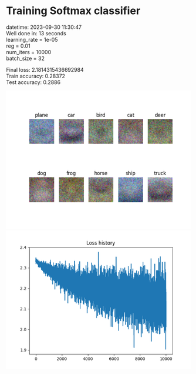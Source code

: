 # Training Softmax classifier  
datetime: 2023-09-30 11:30:47  
Well done in: 13 seconds  
learning_rate = 1e-05  
reg = 0.01  
num_iters = 10000  
batch_size = 32  

Final loss: 2.1814315436692984   
Train accuracy: 0.28372   
Test accuracy: 0.2886  
    
<img src="weights.png">  
<br>
<img src="loss.png">

